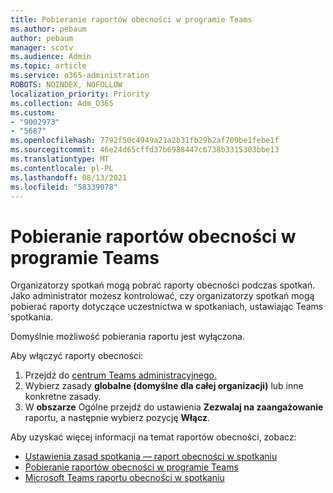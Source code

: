```yaml
---
title: Pobieranie raportów obecności w programie Teams
ms.author: pebaum
author: pebaum
manager: scotv
ms.audience: Admin
ms.topic: article
ms.service: o365-administration
ROBOTS: NOINDEX, NOFOLLOW
localization_priority: Priority
ms.collection: Adm_O365
ms.custom:
- "9002973"
- "5687"
ms.openlocfilehash: 7792f50c4949a21a2b31fb29b2af709be1febe1f
ms.sourcegitcommit: 46e24d65cffd37b6988447c6738b3315303bbe13
ms.translationtype: MT
ms.contentlocale: pl-PL
ms.lasthandoff: 08/13/2021
ms.locfileid: "58339078"
---
```

# <a name="download-attendance-reports-in-teams"></a>Pobieranie raportów obecności w programie Teams

Organizatorzy spotkań mogą pobrać raporty obecności podczas spotkań. Jako administrator możesz kontrolować, czy organizatorzy spotkań mogą pobierać raporty dotyczące uczestnictwa w spotkaniach, ustawiając Teams spotkania. 

Domyślnie możliwość pobierania raportu jest wyłączona. 

Aby włączyć raporty obecności: 
1.  Przejdź do [centrum Teams administracyjnego.](https://admin.teams.microsoft.com/policies/meetings)
1.  Wybierz zasady **globalne (domyślne dla całej organizacji)** lub inne konkretne zasady.
1.  W **obszarze** Ogólne przejdź do ustawienia **Zezwalaj na zaangażowanie** raportu, a następnie wybierz pozycję **Włącz**.

Aby uzyskać więcej informacji na temat raportów obecności, zobacz:

- [Ustawienia zasad spotkania — raport obecności w spotkaniu](https://docs.microsoft.com/microsoftteams/meeting-policies-in-teams#meeting-policy-settings---meeting-attendance-report)
- [Pobieranie raportów obecności w programie Teams](https://support.office.com/article/download-attendance-reports-in-teams-ae7cf170-530c-47d3-84c1-3aedac74d310) 
- [Microsoft Teams raportu obecności w spotkaniu](https://docs.microsoft.com/microsoftteams/teams-analytics-and-reports/meeting-attendance-report)
